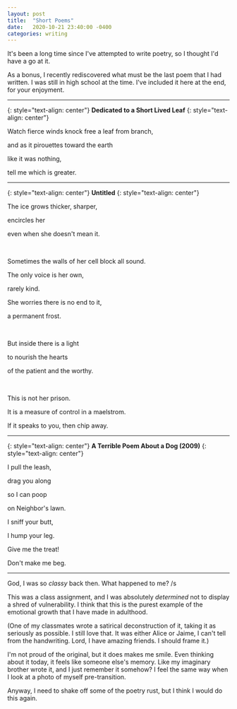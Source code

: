```yaml
---
layout: post
title:  "Short Poems"
date:   2020-10-21 23:40:00 -0400
categories: writing
---
```



It's been a long time since I've attempted to write poetry, so I thought
I'd have a go at it.

As a bonus, I recently rediscovered what must be the last poem that I had written. I was still in high school at the time. I've included it here at the end, for your enjoyment.
<!--more-->

---
{: style="text-align: center"}
**Dedicated to a Short Lived Leaf**
{: style="text-align: center"}

Watch fierce winds knock free a leaf from branch,

and as it pirouettes toward the earth

like it was nothing,

tell me which is greater.

---

{: style="text-align: center"}
**Untitled**
{: style="text-align: center"}

The ice grows thicker, sharper,

encircles her

even when she doesn't mean it.

<br>


Sometimes the walls of her cell block all sound.

The only voice is her own,

rarely kind.

She worries there is no end to it,

a permanent frost.

<br>

But inside there is a light

to nourish the hearts

of the patient and the worthy.

<br>

This is not her prison.

It is a measure of control in a maelstrom.

If it speaks to you, then chip away.

---

{: style="text-align: center"}
**A Terrible Poem About a Dog (2009)**
{: style="text-align: center"}

I pull the leash,

drag you along

so I can poop

on Neighbor's lawn.

I sniff your butt,

I hump your leg.

Give me the treat!

Don't make me beg.

---

God, I was so *classy* back then. What happened to me? /s

This was a class assignment, and I was absolutely *determined* not to display a shred of vulnerability. I think that this is the purest example of the emotional growth that I have made in adulthood.

(One of my classmates wrote a satirical deconstruction of it, taking it as seriously as possible. I still love that. It was either Alice or Jaime, I can't tell from the handwriting. Lord, I have amazing friends. I should frame it.)

I'm not proud of the original, but it does makes me smile. Even thinking about it today, it feels like someone else's memory. Like my imaginary brother wrote it, and I just remember it somehow? I feel the same way when I look at a photo of myself pre-transition.

Anyway, I need to shake off some of the poetry rust, but I think I would do this again.
